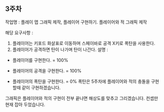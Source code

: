 ## 3주차

작업명 :  플레이 맵 그래픽 제작, 플레이어 구현하기. 플레이어와 적 그래픽 제작

해당 요구사항 :

1) 플레이어는 키포드 화살표로 이동하며 스페이바로 공격 X키로 폭탄을 사용한다.
2) 플레이어가 공격하면 탄이 나가며 탄이 나간다.
설명 : 
-  플레이어를 구현한다. = 100%

-  플레이어의 공격을 구현한다. = 100%

-  플레이어의 폭탄을 구현한다. = 0% 폭탄은 5주차에 플레이어와 적의 충돌을 구현할때 같이 구현하겠습니다.



 그래픽은 플레이어와 적의 구현이 전부 끝나면 해상도를 맞추고 그리겠습니다. 컨셉만 현재 잡아 두었습니다.
